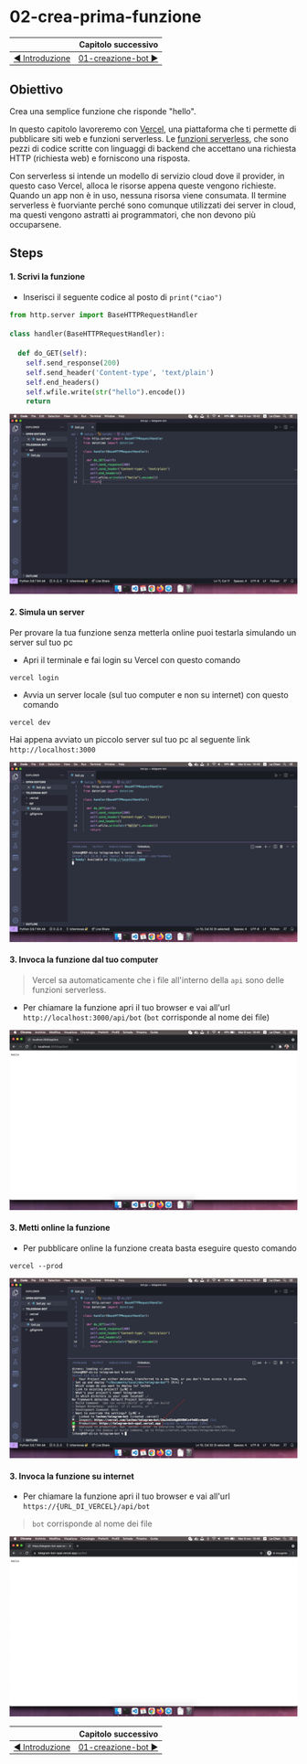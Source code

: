 # 02-crea-prima-funzione

|    | Capitolo successivo | 
|:-- | ------------------: |
| [◀︎ Introduzione](https://github.com/voxel-community/2021-telegram-nasa-bot/) | [01-creazione-bot ▶︎]() |

## Obiettivo

Crea una semplice funzione che risponde "hello".

In questo capitolo lavoreremo con [Vercel](https://vercel.com/), una piattaforma che ti permette di pubblicare siti web e funzioni serverless. Le [funzioni serverless](https://vercel.com/docs/concepts/functions/supported-languages#python), che sono pezzi di codice scritte con linguaggi di backend che accettano una richiesta HTTP (richiesta web) e forniscono una risposta.

Con serverless si intende un modello di servizio cloud dove il provider, in questo caso Vercel, alloca le risorse appena queste vengono richieste. Quando un app non è in uso, nessuna risorsa viene consumata. Il termine serverless è fuorviante perché sono comunque utilizzati dei server in cloud, ma questi vengono astratti ai programmatori, che non devono più occuparsene.

## Steps

#### 1. Scrivi la funzione

- Inserisci il seguente codice al posto di `print("ciao")`
``` py
from http.server import BaseHTTPRequestHandler

class handler(BaseHTTPRequestHandler):

  def do_GET(self):
    self.send_response(200)
    self.send_header('Content-type', 'text/plain')
    self.end_headers()
    self.wfile.write(str("hello").encode())
    return
```

<kbd>![0-fatherbot-1](../assets/Lessons/2-py-hello.png)</kbd>

#### 2. Simula un server

Per provare la tua funzione senza metterla online puoi testarla simulando un server sul tuo pc
- Apri il terminale e fai login su Vercel con questo comando 
```
vercel login
```
- Avvia un server locale (sul tuo computer e non su internet) con questo comando 

```
vercel dev
```

Hai appena avviato un piccolo server sul tuo pc al seguente link `http://localhost:3000`

<kbd>![0-fatherbot-1](../assets/Lessons/3-dev-vercel-command.png)</kbd>

#### 3. Invoca la funzione dal tuo computer
> Vercel sa automaticamente che i file all'interno della `api` sono delle funzioni serverless. 

- Per chiamare la funzione apri il tuo browser e vai all'url `http://localhost:3000/api/bot` (`bot` corrisponde al nome dei file)

<kbd>![0-fatherbot-1](../assets/Lessons/4-dev-browser-hello.png)</kbd>

#### 3. Metti online la funzione
- Per pubblicare online la funzione creata basta eseguire questo comando
```
vercel --prod
```

<kbd>![0-fatherbot-1](../assets/Lessons/5-prod-vercel-command.png)</kbd>

#### 3. Invoca la funzione su internet

- Per chiamare la funzione apri il tuo browser e vai all'url `https://{URL_DI_VERCEL}/api/bot` 

> `bot` corrisponde al nome dei file

<kbd>![0-fatherbot-1](../assets/Lessons/6-prod-browser.png)</kbd>

|    | Capitolo successivo | 
|:-- | ------------------: |
| [◀︎ Introduzione](https://github.com/voxel-community/2021-telegram-nasa-bot/) | [01-creazione-bot ▶︎]() |